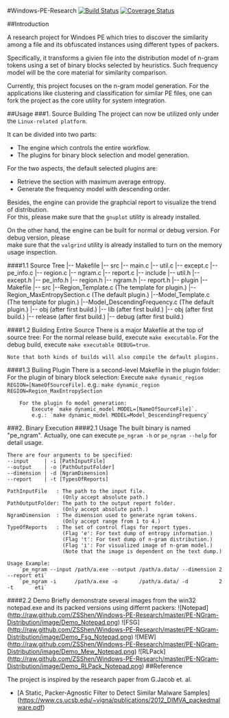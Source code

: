#Windows-PE-Research
[![Build Status](https://travis-ci.org/ZSShen/Windows-PE-Research.svg?branch=master)](https://travis-ci.org/ZSShen/Windows-PE-Research)
[![Coverage Status](https://coveralls.io/repos/ZSShen/Windows-PE-Research/badge.png?branch=master)](https://coveralls.io/r/ZSShen/Windows-PE-Research?branch=master)

##Introduction

A research project for Windoes PE which tries to discover the
similarity among a file and its obfuscated instances using
different types of packers.

Specifically, it transforms a givien file into the distribution
model of n-gram tokens using a set of binary blocks selected by
heuristics. Such frequency model will be the core material for
similarity comparison.

Currently, this project focuses on the n-gram model generation.
For the applications like clustering and classification for
similar PE files, one can fork the project as the core utility
for system integration.

##Usage
###1. Source Building
The project can now be utilized only under the `Linux-related platform`.  

It can be divided into two parts:  
+ The engine which controls the entire workflow.  
+ The plugins for binary block selection and model generation.  

For the two aspects, the default selected plugins are:  
+ Retrieve the section with maximum average entropy.  
+ Generate the frequency model with descending order.  

Besides, the engine can provide the graphcial report to visualize the trend of distribution.  
For this, please make sure that the `gnuplot` utility is already installed.  
    
On the other hand, the engine can be built for normal or debug version. For debug version, please  
make sure that the `valgrind` utility is already installed to turn on the memory usage inspection.  

####1.1 Source Tree
    |-- Makefile
    |-- src
        |-- main.c
        |-- util.c
        |-- except.c
        |-- pe_info.c
        |-- region.c
        |-- ngram.c
        |-- report.c
    |-- include
        |-- util.h
        |-- except.h
        |-- pe_info.h
        |-- region.h
        |-- ngram.h
        |-- report.h
    |-- plugin
        |-- Makefile
        |-- src
            |--Region_Template.c (The template for plugin.)
            |--Region_MaxEntropySection.c (The default plugin.)
            |--Model_Template.c (The template for plugin.)
            |--Model_DescendingFrequency.c (The default plugin.)
        |-- obj (after first build.)
        |-- lib (after first build.)
    |-- obj (after first build.)
    |-- release (after first build.)
    |-- debug (after first build.)
    
    
####1.2 Building Entire Source
    There is a major Makefile at the top of source tree:
        For the normal release build, execute `make executable`.
        For the debug build, execute `make executable DEBUG=true`.
    
    Note that both kinds of builds will also compile the default plugins.

####1.3 Builing Plugin
    There is a second-level Makefile in the plugin folder:
        For the plugin of binary block selection:
            Execute `make dynamic_region REGION=[NameOfSourceFile]`.
            e.g.: `make dynamic_region REGION=Region_MaxEntropySection`
    
        For the plugin fo model generation:
            Execute `make dynamic_model MODEL=[NameOfSourceFile]`.
            e.g.: `make dynamic_model MODEL=Model_DescendingFrequency`

###2. Binary Execution
####2.1 Usage
    The built binary is named "pe_ngram". Actually, one can execute
    `pe_ngram -h` or `pe_ngram --help` for detail usage.

    There are four arguments to be specified:
    --input     | -i [PathInputFile]
    --output    | -o [PathOutputFolder]
    --dimension | -d [NgramDimension]
    --report    | -t [TypesOfReports]
    
    PathInputFile   : The path to the input file.
                      (Only accept absolute path.)
    PathOutputFolder: The path to the output report folder.
                      (Only accept absolute path.)
    NgramDimension  : The dimension used to generate ngram tokens. 
                      (Only accept range from 1 to 4.)
    TypeOfReports   : The set of control flags for report types.
                      (Flag 'e': For text dump of entropy information.)
                      (Flag 't': For text dump of n-gram distribution.)
                      (Flag 'i': For visualized image of n-gram model.)
                      (Note that the image is dependent on the text dump.)
                      
    Usage Example:
        `pe_ngram --input /path/a.exe --output /path/a.data/ --dimension 2 --report eti`
        `pe_ngram -i      /path/a.exe -o       /path/a.data/ -d          2 -t       eti`

####2.2 Demo
    Briefly demonstrate several images from the win32 notepad.exe and its
    packed versions using differnt packers:
![Notepad] (http://raw.github.com/ZSShen/Windows-PE-Research/master/PE-NGram-Distribution/image/Demo_Notepad.png)
![FSG] (http://raw.github.com/ZSShen/Windows-PE-Research/master/PE-NGram-Distribution/image/Demo_Fsg_Notepad.png)
![MEW] (http://raw.github.com/ZSShen/Windows-PE-Research/master/PE-NGram-Distribution/image/Demo_Mew_Notepad.png)
![RLPack] (http://raw.github.com/ZSShen/Windows-PE-Research/master/PE-NGram-Distribution/image/Demo_RLPack_Notepad.png)
##Reference

The project is inspired by the research paper from G.Jacob et. al.  
* [A Static, Packer-Agnostic Filter to Detect Similar Malware Samples]
(https://www.cs.ucsb.edu/~vigna/publications/2012_DIMVA_packedmalware.pdf)

